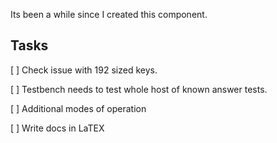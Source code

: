 Its been a while since I created this component.
## Tasks
[ ] Check issue with 192 sized keys.

[ ] Testbench needs to test whole host of known answer tests.

[ ] Additional modes of operation

[ ] Write docs in LaTEX
